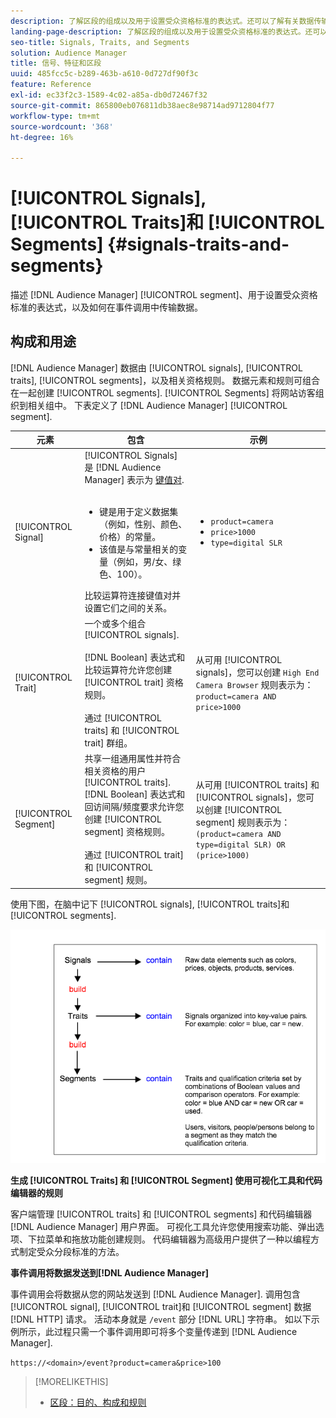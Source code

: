 ```yaml
---
description: 了解区段的组成以及用于设置受众资格标准的表达式。还可以了解有关数据传输方式的信息。
landing-page-description: 了解区段的组成以及用于设置受众资格标准的表达式。还可以了解有关数据传输方式的信息。
seo-title: Signals, Traits, and Segments
solution: Audience Manager
title: 信号、特征和区段
uuid: 485fcc5c-b289-463b-a610-0d727df90f3c
feature: Reference
exl-id: ec33f2c3-1589-4c02-a85a-db0d72467f32
source-git-commit: 865800eb076811db38aec8e98714ad9712804f77
workflow-type: tm+mt
source-wordcount: '368'
ht-degree: 16%

---
```


# [!UICONTROL Signals], [!UICONTROL Traits]和 [!UICONTROL Segments] {#signals-traits-and-segments}

描述 [!DNL Audience Manager] [!UICONTROL segment]、用于设置受众资格标准的表达式，以及如何在事件调用中传输数据。

## 构成和用途

[!DNL Audience Manager] 数据由 [!UICONTROL signals], [!UICONTROL traits], [!UICONTROL segments]，以及相关资格规则。 数据元素和规则可组合在一起创建 [!UICONTROL segments]. [!UICONTROL Segments] 将网站访客组织到相关组中。 下表定义了 [!DNL Audience Manager] [!UICONTROL segment].

| 元素 | 包含 | 示例 |
|---|---|---|
| [!UICONTROL Signal] | [!UICONTROL Signals] 是 [!DNL Audience Manager] 表示为 [键值对](../reference/key-value-pairs-explained.md).<br><br><ul><li>键是用于定义数据集（例如，性别、颜色、价格）的常量。</li><li>该值是与常量相关的变量（例如，男/女、绿色、100）。</li></ul>比较运算符连接键值对并设置它们之间的关系。 | <ul><li>`product=camera`</li><li>`price>1000`</li><li>`type=digital SLR`</li></ul> |
| [!UICONTROL Trait] | 一个或多个组合 [!UICONTROL signals].<br><br> [!DNL Boolean] 表达式和比较运算符允许您创建 [!UICONTROL trait] 资格规则。 <br><br>通过 [!UICONTROL traits] 和 [!UICONTROL trait] 群组。 | 从可用 [!UICONTROL signals]，您可以创建 `High End Camera Browser` 规则表示为： `product=camera AND price>1000` |
| [!UICONTROL Segment] | 共享一组通用属性并符合相关资格的用户 [!UICONTROL traits]. [!DNL Boolean] 表达式和回访间隔/频度要求允许您创建 [!UICONTROL segment] 资格规则。<br><br> 通过 [!UICONTROL trait] 和 [!UICONTROL segment] 规则。 | 从可用 [!UICONTROL traits] 和 [!UICONTROL signals]，您可以创建 [!UICONTROL segment] 规则表示为：`(product=camera AND type=digital SLR) OR (price>1000)` |

使用下图，在脑中记下 [!UICONTROL signals], [!UICONTROL traits]和 [!UICONTROL segments].

![](assets/signals-traits-segments.png)

**生成 [!UICONTROL Traits] 和 [!UICONTROL Segment] 使用可视化工具和代码编辑器的规则**

客户端管理 [!UICONTROL traits] 和 [!UICONTROL segments] 和代码编辑器 [!DNL Audience Manager] 用户界面。 可视化工具允许您使用搜索功能、弹出选项、下拉菜单和拖放功能创建规则。 代码编辑器为高级用户提供了一种以编程方式制定受众分段标准的方法。

**事件调用将数据发送到[!DNL Audience Manager]**

事件调用会将数据从您的网站发送到 [!DNL Audience Manager]. 调用包含 [!UICONTROL signal], [!UICONTROL trait]和 [!UICONTROL segment] 数据 [!DNL HTTP] 请求。 活动本身就是 `/event` 部分 [!DNL URL] 字符串。 如以下示例所示，此过程只需一个事件调用即可将多个变量传递到 [!DNL Audience Manager].

`https://<domain>/event?product=camera&price>100`

>[!MORELIKETHIS]
>
>* [区段：目的、构成和规则](../features/segments/segments-purpose.md)

